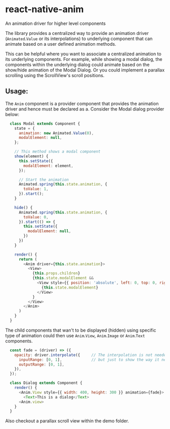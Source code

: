 # react-native-anim
An animation driver for higher level components

The library provides a centralized way to provide an animation
driver (`Animated`.`Value` or its interpolations) to underlying component
that can animate based on a user defined animation methods.

This can be helpful where you want to associate a centralized animation
to its underlying components. For example, while showing a modal dialog, the
components within the underlying dialog could animate based on the show/hide
animation of the Modal Dialog. Or you could implement a parallax scrolling
using the ScrollView's scroll positions.

## Usage:
The `Anim` component is a provider component that provides the animation
driver and hence must be declared as a. Consider the Modal dialog provider
below:

```javascript
  class Modal extends Component {
    state = {
      animation: new Animated.Value(0),
      modalElement: null,
    };

    // This method shows a modal component
    show(element) {
      this.setState({
        modalElement: element,
      });

      // Start the animation
      Animated.spring(this.state.animation, {
        toValue: 1,
      }).start();
    }

    hide() {
      Animated.spring(this.state.animation, {
        toValue: 0,
      }).start(() => {
        this.setState({
          modalElement: null,
        })
      })
    }

    render() {
      return (
        <Anim driver={this.state.animation}>
          <View>
            {this.props.children}
            {this.state.modalElement && 
              <View style={{ position: 'absolute', left: 0, top: 0, right: 0, bottom: 0, alignItems: 'center', justifyContent: 'center'}}>
                {this.state.modalElement}
              </View>
            }
          </View>
        </Anim>
      )
    }
  }
```

The child components that wan't to be displayed (hidden) using
specific type of animation could then use `Anim`.`View`, `Anim`.`Image`
or `Anim`.`Text` components.
```javascript
  const fade = (driver) => ({
    opacity: driver.interpolate({     // The interpolation is not needed here for this example
      inputRange: [0, 1],             // but just to show the way it needs to done.
      outputRange: [0, 1],
    }),
  });

  class Dialog extends Component {
    render() {
      <Anim.View style={{ width: 400, height: 300 }} animation={fade}>
        <Text>This is a dialog</Text>
      <Anim.view>
    }
  }
```

Also checkout a parallax scroll view within the demo folder.

